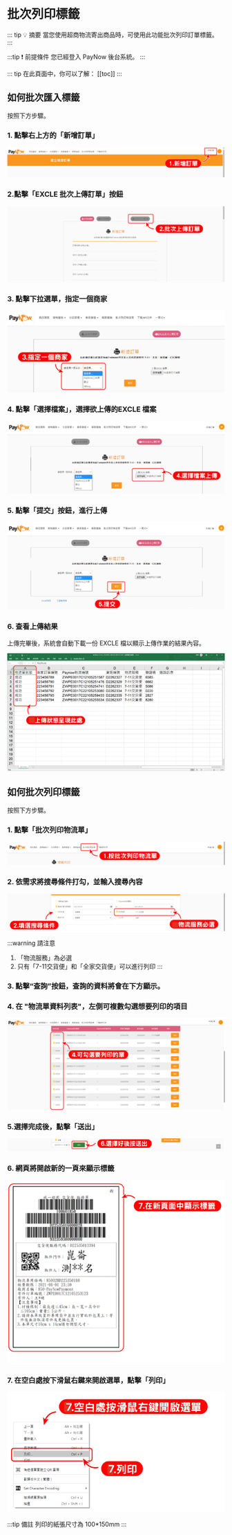 # 批次列印標籤

::: tip 💡 摘要
當您使用超商物流寄出商品時，可使用此功能批次列印訂單標籤。
:::

:::tip ❗ 前提條件
您已經登入 PayNow 後台系統。
:::

::: tip 在此頁面中，你可以了解：
[[toc]]
:::

## 如何批次匯入標籤

按照下方步驟。

### 1. 點擊右上方的「新增訂單」

![printTag_addOrder_click](./images/print-tag/printTag_addOrder_click.png)

### 2.點擊「EXCLE 批次上傳訂單」按鈕

![printTag_addOrderUploadExcel_click](./images/print-tag/printTag_addOrderUploadExcel_click.png)

### 3. 點擊下拉選單，指定一個商家

![printTag_addOrderChooseStore_dropdown_click](./images/print-tag/printTag_addOrderChooseStore_dropdown_click.png)

### 4. 點擊「選擇檔案」，選擇欲上傳的EXCLE 檔案

![printTag_addOrderUploadExcel_button_click](./images/print-tag/printTag_addOrderUploadExcel_button_click.png)

### 5. 點擊「提交」按鈕，進行上傳

![printTag_addOrderUploadExcel_submit_click](./images/print-tag/printTag_addOrderUploadExcel_submit_click.png)

### 6. 查看上傳結果
上傳完畢後，系統會自動下載一份 EXCLE 檔以顯示上傳作業的結果內容。

![printTag_addOrderUploadExcel_sheet_view](./images/print-tag/printTag_addOrderUploadExcel_sheet_view.png)

## 如何批次列印標籤

按照下方步驟。

### 1. 點擊「批次列印物流單」

![printTag_batchPrint_click](./images/print-tag/printTag_batchPrint_click.png)

### 2. 依需求將搜尋條件打勾，並輸入搜尋內容

![printTag_batchPrint_inquiry_fill](./images/print-tag/printTag_batchPrint_inquiry_fill.png)

:::warning 請注意
1. 「物流服務」為必選
2. 只有「7-11交貨便」和「全家交貨便」可以進行列印
:::

### 3. 點擊“查詢”按鈕，查詢的資料將會在下方顯示。

### 4. 在 "物流單資料列表"，左側可複數勾選想要列印的項目

![printTag_batchPrint_list_toggle](./images/print-tag/printTag_batchPrint_list_toggle.png)

### 5.選擇完成後，點擊「送出」

![printTag_batchPrint_list_submit_click](./images/print-tag/printTag_batchPrint_list_submit_click.png)

### 6. 網頁將開啟新的一頁來顯示標籤

![printTag_tag_view](./images/print-tag/printTag_tag_view.png)

### 7. 在空白處按下滑鼠右鍵來開啟選單，點擊「列印」

![printTag_print_click](./images/print-tag/printTag_print_click.png)

:::tip 備註
列印的紙張尺寸為 100*150mm
:::